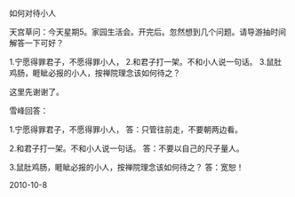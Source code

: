如何对待小人


天宫草问：今天星期5。家园生活会。开完后。忽然想到几个问题。请导游抽时间解答一下可好？

1.宁愿得罪君子，不愿得罪小人，
2.和君子打一架。不和小人说一句话。
3.鼠肚鸡肠，睚眦必报的小人，按禅院理念该如何待之？

这里先谢谢了。


雪峰回答：

1.宁愿得罪君子，不愿得罪小人，
答：只管往前走，不要朝两边看。

2.和君子打一架。不和小人说一句话。
答：不要以自己的尺子量人。

3.鼠肚鸡肠，睚眦必报的小人，按禅院理念该如何待之？
答：宽恕！

2010-10-8



